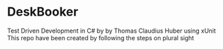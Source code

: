 # DeskBooker
Test Driven Development in C# by by Thomas Claudius Huber using  xUnit
This repo have been created by following the steps on plural sight

